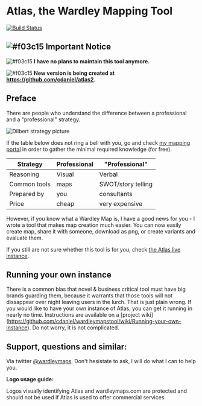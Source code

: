 Atlas, the Wardley Mapping Tool
===============

[![Build Status](https://travis-ci.org/cdaniel/wardleymapstool.svg?branch=master)](https://travis-ci.org/cdaniel/wardleymapstool)

![#f03c15](https://placehold.it/15/f03c15/000000?text=+) Important Notice
----------------

![#f03c15](https://placehold.it/15/f03c15/000000?text=+) **I have no plans to maintain this tool anymore.**

![#f03c15](https://placehold.it/15/f03c15/000000?text=+) **New version is being created at https://github.com/cdaniel/atlas2.**

Preface
-------------

There are people who understand the difference between a professional and a "professional" strategy.

![Dilbert strategy picture](https://pbs.twimg.com/media/CFOKU-7WEAEl6WZ.jpg:large)

If the table below does not ring a bell with you, go and check [my mapping portal](http://wardleymaps.com/learn.html) in order to gather the
minimal required knowledge (for free).



|     Strategy | Professional | "Professional"      |
| ------------ | ------------ | ------------------- |
|    Reasoning | Visual       | Verbal              |
| Common tools | maps         | SWOT/story telling  |
| Prepared by  | you          | consultants         |
| Price        | cheap        | very expensive      |



However, if you know what a Wardley Map is, I have a good news for you - I wrote a tool that makes map creation much easier.
You can now easily create map, share it with someone, download as png, or create variants and evaluate them.
 
If you still are not sure whether this tool is for you, check [the Atlas live instance](https://atlas.wardleymaps.com).

Running your own instance
-------------------------
There is a common bias that novel & business critical tool must have big brands guarding them, because it warrants that those tools will not dissappear over night leaving users in the lurch. That is just plain wrong. If you would like to have your own instance of Atlas, you can get it running in nearly no time. Instructions are available on a [project wiki] (https://github.com/cdaniel/wardleymapstool/wiki/Running-your-own-instance). Do not worry, it is not complicated.


Support, questions and similar:
-----------------
Via twitter [@wardleymaps](https://twitter.com/wardleymaps). Don't hesistate to ask, I will do what I can to help you.

**Logo usage guide:**

Logos visually identifying Atlas and wardleymaps.com are protected and should not be used if Atlas is used to offer commercial services.
